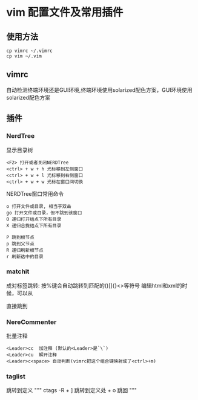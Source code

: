 # vim 配置文件及常用插件
## 使用方法
```
cp vimrc ~/.vimrc
cp vim ~/.vim
```
## vimrc
自动检测终端环境还是GUI环境,终端环境使用solarized配色方案，GUI环境使用solarized配色方案

## 插件
### NerdTree
显示目录树
```
<F2> 打开或者关闭NERDTree
<ctrl> + w + h 光标移到左侧窗口
<ctrl> + w + l 光标移到右侧窗口
<ctrl> + w + w 光标在窗口间切换
```

NERDTree窗口常用命令
```
o 打开文件或目录, 相当于双击
go 打开文件或目录，但不跳到该窗口
O 递归打开结点下所有目录
X 递归合拢结点下所有目录

P 跳到根节点
p 跳到父节点
R 递归刷新根节点
r 刷新选中的目录
```

### matchit
成对标签跳转: 按%键会自动跳转到匹配的()[]{}<>等符号
编辑html和xml的时候，可以从<div>直接跳到</div>

### NereCommenter
批量注释
```
<Leader>cc  加注释 (默认的<Leader>是`\`)
<Leader>cu  解开注释 
<Leader>c<space> 自动判断(vimrc把这个组合键映射成了<ctrl>+m)
```

### taglist
跳转到定义
"""
ctags -R
<ctrl> + ] 跳转到定义处
<ctrl> + o 跳回
"""

